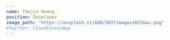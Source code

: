 ```yaml
---
name: Taejin Hwang
position: Developer
image_path: "https://unsplash.it/600/503?image=1025&a=.png"
#twitter: CloudCannonApp
---
```

